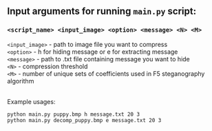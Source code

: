 ## Input arguments for running `main.py` script:

### `<script_name> <input_image> <option> <message> <N> <M>`

`<input_image>` - path to image file you want to compress
<br/>
`<option>` - h for hiding message or e for extracting message
<br/>
`<message>` - path to .txt file containing message you want to hide
<br/>
`<N>` - compression threshold
<br/>
`<M>` - number of unique sets of coefficients used in F5 steganography algorithm

<br/>
Example usages:

`python main.py puppy.bmp h message.txt 20 3`
<br/>
`python main.py decomp_puppy.bmp e message.txt 20 3`

